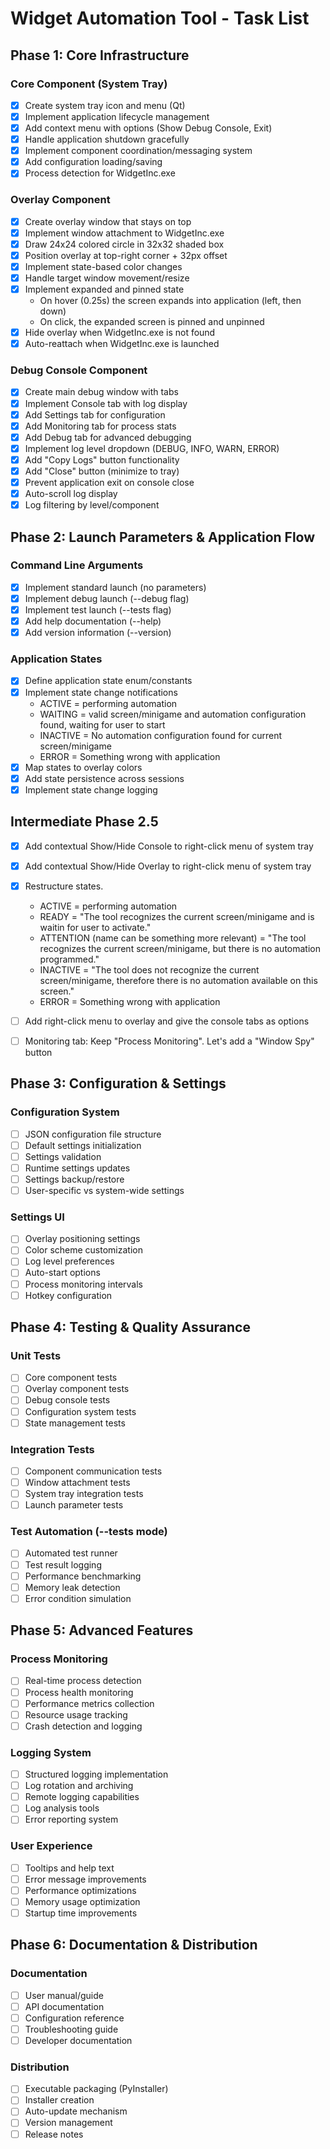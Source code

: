 # Widget Automation Tool - Task List

## Phase 1: Core Infrastructure

### Core Component (System Tray)

- [x] Create system tray icon and menu (Qt)
- [x] Implement application lifecycle management
- [x] Add context menu with options (Show Debug Console, Exit)
- [x] Handle application shutdown gracefully
- [x] Implement component coordination/messaging system
- [x] Add configuration loading/saving
- [x] Process detection for WidgetInc.exe

### Overlay Component

- [x] Create overlay window that stays on top
- [x] Implement window attachment to WidgetInc.exe
- [x] Draw 24x24 colored circle in 32x32 shaded box
- [x] Position overlay at top-right corner + 32px offset
- [x] Implement state-based color changes
- [x] Handle target window movement/resize
- [x] Implement expanded and pinned state
  - On hover (0.25s) the screen expands into application (left, then down)
  - On click, the expanded screen is pinned and unpinned
- [x] Hide overlay when WidgetInc.exe is not found
- [x] Auto-reattach when WidgetInc.exe is launched

### Debug Console Component

- [x] Create main debug window with tabs
- [x] Implement Console tab with log display
- [x] Add Settings tab for configuration
- [x] Add Monitoring tab for process stats
- [x] Add Debug tab for advanced debugging
- [x] Implement log level dropdown (DEBUG, INFO, WARN, ERROR)
- [x] Add "Copy Logs" button functionality
- [x] Add "Close" button (minimize to tray)
- [x] Prevent application exit on console close
- [x] Auto-scroll log display
- [x] Log filtering by level/component

## Phase 2: Launch Parameters & Application Flow

### Command Line Arguments

- [x] Implement standard launch (no parameters)
- [x] Implement debug launch (--debug flag)
- [x] Implement test launch (--tests flag)
- [x] Add help documentation (--help)
- [x] Add version information (--version)

### Application States

- [x] Define application state enum/constants
- [x] Implement state change notifications
  - ACTIVE = performing automation
  - WAITING = valid screen/minigame and automation configuration found, waiting for user to start
  - INACTIVE = No automation configuration found for current screen/minigame
  - ERROR = Something wrong with application
- [x] Map states to overlay colors
- [x] Add state persistence across sessions
- [x] Implement state change logging

## Intermediate Phase 2.5

- [x] Add contextual Show/Hide Console to right-click menu of system tray
- [x] Add contextual Show/Hide Overlay to right-click menu of system tray
- [x] Restructure states.

  - ACTIVE = performing automation
  - READY = "The tool recognizes the current screen/minigame and is waitin for user to activate."
  - ATTENTION (name can be something more relevant) = "The tool recognizes the current screen/minigame, but there is no automation programmed."
  - INACTIVE = "The tool does not recognize the current screen/minigame, therefore there is no automation available on this screen."
  - ERROR = Something wrong with application

- [ ] Add right-click menu to overlay and give the console tabs as options
- [ ] Monitoring tab: Keep "Process Monitoring". Let's add a "Window Spy" button

## Phase 3: Configuration & Settings

### Configuration System

- [ ] JSON configuration file structure
- [ ] Default settings initialization
- [ ] Settings validation
- [ ] Runtime settings updates
- [ ] Settings backup/restore
- [ ] User-specific vs system-wide settings

### Settings UI

- [ ] Overlay positioning settings
- [ ] Color scheme customization
- [ ] Log level preferences
- [ ] Auto-start options
- [ ] Process monitoring intervals
- [ ] Hotkey configuration

## Phase 4: Testing & Quality Assurance

### Unit Tests

- [ ] Core component tests
- [ ] Overlay component tests
- [ ] Debug console tests
- [ ] Configuration system tests
- [ ] State management tests

### Integration Tests

- [ ] Component communication tests
- [ ] Window attachment tests
- [ ] System tray integration tests
- [ ] Launch parameter tests

### Test Automation (--tests mode)

- [ ] Automated test runner
- [ ] Test result logging
- [ ] Performance benchmarking
- [ ] Memory leak detection
- [ ] Error condition simulation

## Phase 5: Advanced Features

### Process Monitoring

- [ ] Real-time process detection
- [ ] Process health monitoring
- [ ] Performance metrics collection
- [ ] Resource usage tracking
- [ ] Crash detection and logging

### Logging System

- [ ] Structured logging implementation
- [ ] Log rotation and archiving
- [ ] Remote logging capabilities
- [ ] Log analysis tools
- [ ] Error reporting system

### User Experience

- [ ] Tooltips and help text
- [ ] Error message improvements
- [ ] Performance optimizations
- [ ] Memory usage optimization
- [ ] Startup time improvements

## Phase 6: Documentation & Distribution

### Documentation

- [ ] User manual/guide
- [ ] API documentation
- [ ] Configuration reference
- [ ] Troubleshooting guide
- [ ] Developer documentation

### Distribution

- [ ] Executable packaging (PyInstaller)
- [ ] Installer creation
- [ ] Auto-update mechanism
- [ ] Version management
- [ ] Release notes
